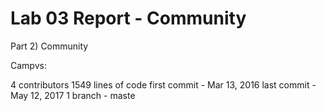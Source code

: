 # Lab 03 Report - Community




Part 2) Community

Campvs:

4 contributors
1549 lines of code
first commit - Mar 13, 2016
last commit - May 12, 2017
1 branch - maste

